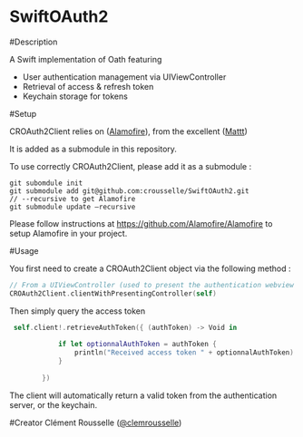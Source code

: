 SwiftOAuth2
===========

#Description

A Swift implementation of Oath featuring 

- User authentication management via UIViewController
- Retrieval of access & refresh token
- Keychain storage for tokens

#Setup

CROAuth2Client relies on ([Alamofire](https://github.com/Alamofire/Alamofire)), from the excellent ([Mattt](https://github.com/mattt))

It is added as a submodule in this repository.

To use correctly CROAuth2Client, please add it as a submodule :

```
git subomdule init 
git submodule add git@github.com:crousselle/SwiftOAuth2.git 
// --recursive to get Alamofire
git submodule update —recursive
```
Please follow instructions at https://github.com/Alamofire/Alamofire to setup Alamofire in your project.

#Usage 

You first need to create a CROAuth2Client object via the following method :

```swift
// From a UIViewController (used to present the authentication webview if necessary)
CROAuth2Client.clientWithPresentingController(self)
```

Then simply  query the access token 

```swift
 self.client!.retrieveAuthToken({ (authToken) -> Void in
            
            if let optionnalAuthToken = authToken {
                println("Received access token " + optionnalAuthToken)
            }
            
        })
```
The client will automatically return a valid token from the authentication server, or the keychain.

#Creator 
Clément Rousselle ([@clemrousselle](https://twitter.com/clemrousselle))

